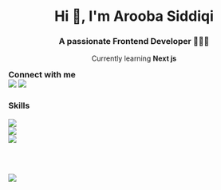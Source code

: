 <h1 align="center">Hi 👋, I'm Arooba Siddiqi</h1>
<h3 align="center">A passionate Frontend Developer 👩🏻‍💻</h3>
<p align="center">Currently learning <b>Next js</b></p>

<h3 style="margin: 0;">Connect with me</h3>
<a href="https://www.linkedin.com/in/aroobasiddiqi/"><img src="https://skillicons.dev/icons?i=linkedin" /></a>
<a href="mailto:arooba.asiddiqi@gmail.com"><img src="https://skillicons.dev/icons?i=gmail" /></a>

<br/>

<h3 align="left">Skills</h3>
<a href="https://skillicons.dev">
 <img src="https://skillicons.dev/icons?i=cpp,css,html,js,py,ts" /><br/>
 <img src="https://skillicons.dev/icons?i=bootstrap,dotnet,nextjs,react,sklearn,selenium,tailwind,mysql,opencv" /><br/>
 <img src="https://skillicons.dev/icons?i=aws,git,firebase,postman,figma" /><br/>
</a>

<br/><br/> 

<picture>
  <source
    srcset="https://github-readme-stats-iota-five-99.vercel.app/api?username=aroobasiddiqi&show_icons=true&locale=en&count_private=true&theme=radical&include_all_commits=true"
    media="(prefers-color-scheme: dark)"
  />
  <source
    srcset="https://github-readme-stats-iota-five-99.vercel.app/api?username=aroobasiddiqi&show_icons=true&locale=en&count_private=true&theme=buefy&include_all_commits=true"
    media="(prefers-color-scheme: light), (prefers-color-scheme: no-preference)"
  />
  <img src="https://github-readme-stats-iota-five-99.vercel.app/api?username=aroobasiddiqi&show_icons=true&locale=en&count_private=true&include_all_commits=true" />
</picture>
